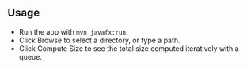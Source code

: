 ## Usage

- Run the app with `mvn javafx:run`.
- Click Browse to select a directory, or type a path.
- Click Compute Size to see the total size computed iteratively with a queue.


